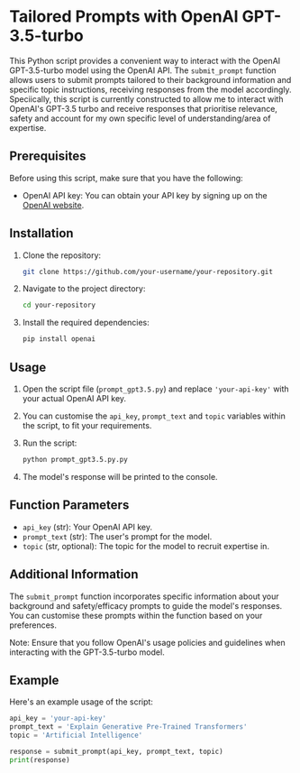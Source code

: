 # Tailored Prompts with OpenAI GPT-3.5-turbo

This Python script provides a convenient way to interact with the OpenAI GPT-3.5-turbo model using the OpenAI API. The `submit_prompt` function allows users to submit prompts tailored to their background information and specific topic instructions, receiving responses from the model accordingly. Speciically, this script is currently constructed to allow me to interact with OpenAI's GPT-3.5 turbo and receive responses that prioritise relevance, safety and account for my own specific level of understanding/area of expertise.

## Prerequisites

Before using this script, make sure that you have the following:

- OpenAI API key: You can obtain your API key by signing up on the [OpenAI website](https://beta.openai.com/signup/).

## Installation

1. Clone the repository:

    ```bash
    git clone https://github.com/your-username/your-repository.git
    ```

2. Navigate to the project directory:

    ```bash
    cd your-repository
    ```

3. Install the required dependencies:

    ```bash
    pip install openai
    ```

## Usage

1. Open the script file (`prompt_gpt3.5.py`) and replace `'your-api-key'` with your actual OpenAI API key.

2. You can customise the `api_key`, `prompt_text` and `topic` variables within the script, to fit your requirements.

3. Run the script:

    ```bash
    python prompt_gpt3.5.py.py
    ```

4. The model's response will be printed to the console.

## Function Parameters

- `api_key` (str): Your OpenAI API key.
- `prompt_text` (str): The user's prompt for the model.
- `topic` (str, optional): The topic for the model to recruit expertise in.

## Additional Information

The `submit_prompt` function incorporates specific information about your background and safety/efficacy prompts to guide the model's responses. You can customise these prompts within the function based on your preferences.

Note: Ensure that you follow OpenAI's usage policies and guidelines when interacting with the GPT-3.5-turbo model.

## Example

Here's an example usage of the script:

```python
api_key = 'your-api-key'
prompt_text = 'Explain Generative Pre-Trained Transformers'
topic = 'Artificial Intelligence'

response = submit_prompt(api_key, prompt_text, topic)
print(response)
